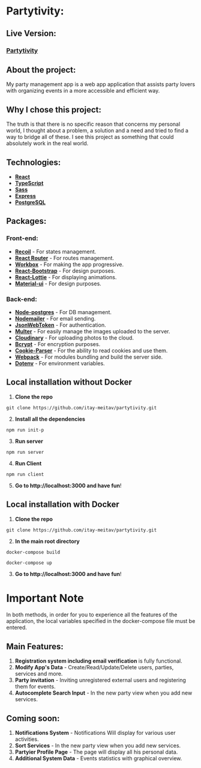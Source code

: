 # Partytivity:


## Live Version:

### [Partytivity](https://partytivity.tk)

## About the project:

My party management app is a web app application that assists
party lovers with organizing events in a more accessible and efficient way.

## Why I chose this project:

The truth is that there is no specific reason that concerns my personal world,
I thought about a problem, a solution and a need and tried to find a way to bridge all of these.
I see this project as something that could absolutely work in the real world.

## Technologies:

- **[React](https://reactjs.org/)**
- **[TypeScript](https://www.typescriptlang.org/)**
- **[Sass](https://www.npmjs.com/package/sass)**
- **[Express](https://www.npmjs.com/package/express)**
- **[PostgreSQL](https://www.postgresql.org/)**

## Packages:

### Front-end:

- **[Recoil](https://www.npmjs.com/package/recoil)** - For states management.
- **[React Router](https://www.npmjs.com/package/react-router-dom)** - For routes management.
- **[Workbox](https://www.npmjs.com/package/workbox-sw)** - For making the app progressive.
- **[React-Bootstrap](https://www.npmjs.com/package/react-bootstrap)** - For design purposes.
- **[React-Lottie](https://www.npmjs.com/package/react-lottie-player)** - For displaying animations.
- **[Material-ui](https://www.npmjs.com/package/@mui/material)** - For design purposes.

### Back-end:

 - **[Node-postgres](https://www.npmjs.com/package/pg)** - For DB management.
 - **[Nodemailer](https://www.npmjs.com/package/nodemailer)** - For email sending.
 - **[JsonWebToken](https://www.npmjs.com/package/jsonwebtoken)** - For authentication.
 - **[Multer](https://www.npmjs.com/package/multer)** - For easily manage the images uploaded to the server.
 - **[Cloudinary](https://www.npmjs.com/package/cloudinary)** - For uploading photos to the cloud.
 - **[Bcrypt](https://www.npmjs.com/package/bcrypt)** - For encryption purposes.
 - **[Cookie-Parser](https://www.npmjs.com/package/cookie-parser)** - For the ability to read cookies and use them.
 - **[Webpack](https://www.npmjs.com/package/webpack)** - For modules bundling and build the server side.
 - **[Dotenv](https://www.npmjs.com/package/dotenv)** - For environment variables.


## Local installation without Docker

1. **Clone the repo**

```
git clone https://github.com/itay-meitav/partytivity.git
```

2. **Install all the dependencies**

```
npm run init-p
```
   
3. **Run server**

```
npm run server
```

4. **Run Client**

```
npm run client
```

5. **Go to http://localhost:3000 and have fun**!


## Local installation with Docker

1. **Clone the repo**

```
git clone https://github.com/itay-meitav/partytivity.git
```

2. **In the main root directory**

```
docker-compose build
```

```
docker-compose up
```

3. **Go to http://localhost:3000 and have fun**!


# Important Note

In both methods, in order for you to experience all the features of the application, the local variables specified in the docker-compose file must be entered.


## Main Features:

1. **Registration system including email verification** is fully functional.
2. **Modify App's Data** - Create/Read/Update/Delete users, parties, services and more.
3. **Party invitation** - Inviting unregistered external users and registering them for events.
4. **Autocomplete Search Input** - In the new party view when you add new services.


## Coming soon:

1.  **Notifications System** - Notifications Will display for various user activities.
2.  **Sort Services** - In the new party view when you add new services.
3.  **Partyier Profile Page** - The page will display all his personal data.
4.  **Additional System Data** - Events statistics with graphical overview.
